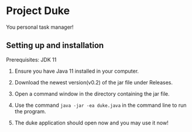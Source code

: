 # Project Duke

You personal task manager!

## Setting up and installation

Prerequisites: JDK 11

1. Ensure you have Java 11 installed in your computer.

2. Download the newest version(v0.2) of the jar file under Releases.

3. Open a command window in the directory containing the jar file.

4. Use the command `java -jar -ea duke.java` in the command line to run the program.

5. The duke application should open now and you may use it now!
